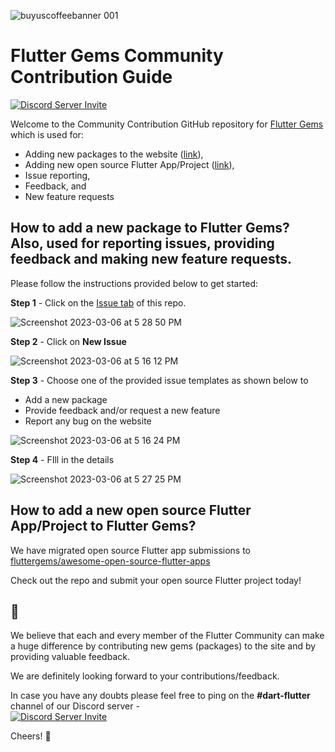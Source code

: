 ![buyuscoffeebanner 001](https://user-images.githubusercontent.com/1382619/223126273-7bf8bcf0-056c-41bf-b053-0521790a7c52.jpeg)

# Flutter Gems Community Contribution Guide

[![Discord Server Invite](https://img.shields.io/badge/DISCORD-JOIN%20SERVER-5663F7?style=for-the-badge&logo=discord&logoColor=white)](https://discord.gg/bBeSdtJ6Ue)

Welcome to the Community Contribution GitHub repository for [Flutter Gems](https://fluttergems.dev/) which is used for:
- Adding new packages to the website ([link](https://github.com/fluttergems/fluttergems#how-to-add-a-new-package-to-flutter-gems-also-used-for-reporting-issues-providing-feedback-and-making-new-feature-requests)), 
- Adding new open source Flutter App/Project ([link](https://github.com/fluttergems/awesome-open-source-flutter-apps)),
- Issue reporting, 
- Feedback, and 
- New feature requests

## How to add a new package to Flutter Gems? Also, used for reporting issues, providing feedback and making new feature requests.

Please follow the instructions provided below to get started:

**Step 1** - Click on the [Issue tab](https://github.com/fluttergems/fluttergems/issues) of this repo.

![Screenshot 2023-03-06 at 5 28 50 PM](https://user-images.githubusercontent.com/1382619/223104794-9a0ef6e4-1a03-49c2-9295-ec1a9823cb27.png)

**Step 2** - Click on **New Issue**

![Screenshot 2023-03-06 at 5 16 12 PM](https://user-images.githubusercontent.com/1382619/223103808-fec486ea-6a47-4d6c-8124-59fdeb2721b6.png)

**Step 3** - Choose one of the provided issue templates as shown below to  
- Add a new package
- Provide feedback and/or request a new feature
- Report any bug on the website

![Screenshot 2023-03-06 at 5 16 24 PM](https://user-images.githubusercontent.com/1382619/223105424-c481925c-b516-4881-b988-4cc8dc77eed0.png)

**Step 4** - FIll in the details

![Screenshot 2023-03-06 at 5 27 25 PM](https://user-images.githubusercontent.com/1382619/223104156-210fced5-5f70-4b0c-985b-a9cf31267a8f.png)

## How to add a new open source Flutter App/Project to Flutter Gems?

We have migrated open source Flutter app submissions to [fluttergems/awesome-open-source-flutter-apps](https://github.com/fluttergems/awesome-open-source-flutter-apps)

Check out the repo and submit your open source Flutter project today!

## 🤗

We believe that each and every member of the Flutter Community can make a huge difference by contributing new gems (packages) to the site and by providing valuable feedback.

We are definitely looking forward to your contributions/feedback.

In case you have any doubts please feel free to ping on the **#dart-flutter** channel of our Discord server -  
[![Discord Server Invite](https://img.shields.io/badge/DISCORD-JOIN%20SERVER-5663F7?style=for-the-badge&logo=discord&logoColor=white)](https://discord.gg/bBeSdtJ6Ue)

Cheers! 💙
